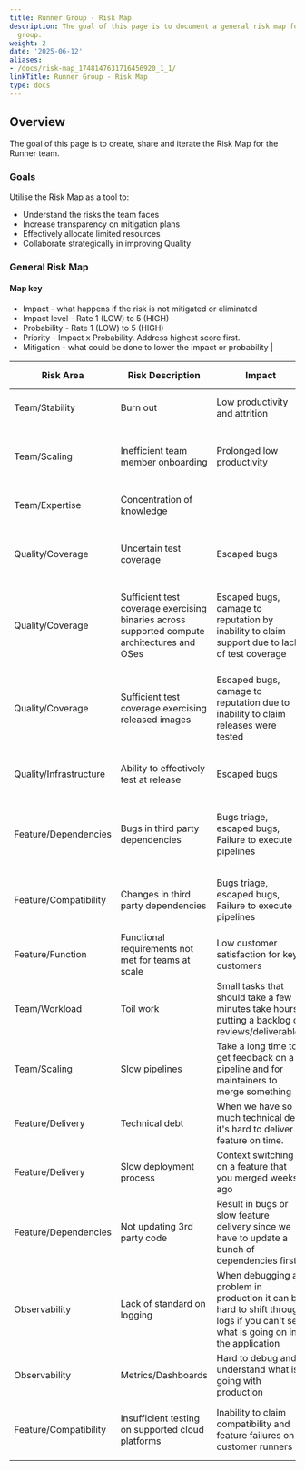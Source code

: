 ```yaml
---
title: Runner Group - Risk Map
description: The goal of this page is to document a general risk map for the Runner
  group.
weight: 2
date: '2025-06-12'
aliases:
- /docs/risk-map_1748147631716456920_1_1/
linkTitle: Runner Group - Risk Map
type: docs
---
```


## Overview

The goal of this page is to create, share and iterate the Risk Map for the Runner team.

### Goals

Utilise the Risk Map as a tool to:

- Understand the risks the team faces
- Increase transparency on mitigation plans
- Effectively allocate limited resources
- Collaborate strategically in improving Quality

### General Risk Map

#### Map key

- Impact - what happens if the risk is not mitigated or eliminated
- Impact level - Rate 1 (LOW) to 5 (HIGH)
- Probability - Rate 1 (LOW) to 5 (HIGH)
- Priority - Impact x Probability. Address highest score first.
- Mitigation - what could be done to lower the impact or probability                  |

| Risk Area              | Risk Description                                        | Impact                                      | Impact Level | Probability | Priority | Mitigation                                                       |
|------------------------|---------------------------------------------------------|---------------------------------------------|--------------|-------------|----------|------------------------------------------------------------------|
| Team/Stability         | Burn out  | Low productivity and attrition              |   |  |  | Minimise overloading and blockers  |
| Team/Scaling           | Inefficient team member onboarding                      | Prolonged low productivity  |  |   |  | Clear onboarding guidance and prioritisation    |
| Team/Expertise         | Concentration of knowledge                              |   |    |    |          | Documenting process and knowledge    |
| Quality/Coverage       | Uncertain test coverage                                 | Escaped bugs   |   |   |    | Test coverage analysis and coverage automation  |
| Quality/Coverage       | Sufficient test coverage exercising binaries across supported compute architectures and OSes | Escaped bugs, damage to reputation by inability to claim support due to lack of test coverage   |   |   |    | Integration-level test environment and respective test framework |
| Quality/Coverage       | Sufficient test coverage exercising released images     | Escaped bugs, damage to reputation due to inability to claim releases were tested | | | | Integration-level test environment and respective test framework |
| Quality/Infrastructure | Ability to effectively test at release                  | Escaped bugs   |   |   |    | Reference platforms and standard test harness                    |
| Feature/Dependencies   | Bugs in third party dependencies                        | Bugs triage, escaped bugs, Failure to execute pipelines  | | | | Sufficient test coverage against latest supported version |
| Feature/Compatibility  | Changes in third party dependencies                     | Bugs triage, escaped bugs, Failure to execute pipelines  | | | | Testing against multiple dependency versions |
| Feature/Function       | Functional requirements not met for teams at scale      | Low customer satisfaction for key customers | | | | |
| Team/Workload          | Toil work     | Small tasks that should take a few minutes take hours, putting a backlog on reviews/deliverables |              |             | | |
| Team/Scaling           | Slow pipelines                            | Take a long time to get feedback on a pipeline and for maintainers to merge something  |              |             || |
| Feature/Delivery       | Technical debt                            | When we have so much technical debt it's hard to deliver a feature on time.  |              |             |||
| Feature/Delivery       | Slow deployment process                   | Context switching on a feature that you merged weeks ago |              |             | | |
| Feature/Dependencies   | Not updating 3rd party code               | Result in bugs or slow feature delivery since we have to update a bunch of dependencies first |    | | | |
| Observability          | Lack of standard on logging | When debugging a problem in production it can be hard to shift through logs if you can't see what is going on in the application ||| | |
| Observability          | Metrics/Dashboards                        | Hard to debug and understand what is going with production |              |             | | |
| Feature/Compatibility  | Insufficient testing on supported cloud platforms | Inability to claim compatibility and feature failures on customer runners | | | | Integration-level test environment and framework |

